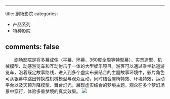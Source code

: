 
---
title: 剧场影院
categories:
- 产品系列
- 特种影院

comments: false
---



　　剧场影院是将多幕成像（平幕、环幕、360度全周等特型幕）、实景造型、机械模型、动感游览车和互动射击于一体的大型娱乐项目。游客可以通过乘坐轨道游览车，沿着既定故事路线，进入到多个虚实布景结合的主题故事环境中，影片角色可从银幕中跳出转换成机械模型与观众互动，同时结合座椅特效、环境特效，运动平台以及天顶升降模型、舞台灯光，展现虚实结合的梦境主题，观众在多个梦幻场景中穿行，体验多重梦境的真实效果。
<img src="/css/images/tezhongyingyuan/8.jpg">

